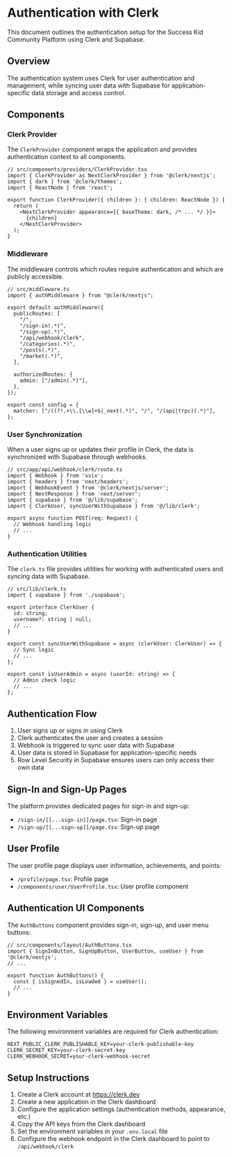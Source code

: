 # Authentication with Clerk

This document outlines the authentication setup for the Success Kid Community Platform using Clerk and Supabase.

## Overview

The authentication system uses Clerk for user authentication and management, while syncing user data with Supabase for application-specific data storage and access control.

## Components

### Clerk Provider

The `ClerkProvider` component wraps the application and provides authentication context to all components.

```tsx
// src/components/providers/ClerkProvider.tsx
import { ClerkProvider as NextClerkProvider } from '@clerk/nextjs';
import { dark } from '@clerk/themes';
import { ReactNode } from 'react';

export function ClerkProvider({ children }: { children: ReactNode }) {
  return (
    <NextClerkProvider appearance={{ baseTheme: dark, /* ... */ }}>
      {children}
    </NextClerkProvider>
  );
}
```

### Middleware

The middleware controls which routes require authentication and which are publicly accessible.

```tsx
// src/middleware.ts
import { authMiddleware } from "@clerk/nextjs";

export default authMiddleware({
  publicRoutes: [
    "/",
    "/sign-in(.*)",
    "/sign-up(.*)",
    "/api/webhook/clerk",
    "/categories(.*)",
    "/posts(.*)",
    "/market(.*)",
  ],
  
  authorizedRoutes: {
    admin: ["/admin(.*)"],
  },
});

export const config = {
  matcher: ["/((?!.+\\.[\\w]+$|_next).*)", "/", "/(api|trpc)(.*)"],
};
```

### User Synchronization

When a user signs up or updates their profile in Clerk, the data is synchronized with Supabase through webhooks.

```tsx
// src/app/api/webhook/clerk/route.ts
import { Webhook } from 'svix';
import { headers } from 'next/headers';
import { WebhookEvent } from '@clerk/nextjs/server';
import { NextResponse } from 'next/server';
import { supabase } from '@/lib/supabase';
import { ClerkUser, syncUserWithSupabase } from '@/lib/clerk';

export async function POST(req: Request) {
  // Webhook handling logic
  // ...
}
```

### Authentication Utilities

The `clerk.ts` file provides utilities for working with authenticated users and syncing data with Supabase.

```tsx
// src/lib/clerk.ts
import { supabase } from './supabase';

export interface ClerkUser {
  id: string;
  username?: string | null;
  // ...
}

export const syncUserWithSupabase = async (clerkUser: ClerkUser) => {
  // Sync logic
  // ...
};

export const isUserAdmin = async (userId: string) => {
  // Admin check logic
  // ...
};
```

## Authentication Flow

1. User signs up or signs in using Clerk
2. Clerk authenticates the user and creates a session
3. Webhook is triggered to sync user data with Supabase
4. User data is stored in Supabase for application-specific needs
5. Row Level Security in Supabase ensures users can only access their own data

## Sign-In and Sign-Up Pages

The platform provides dedicated pages for sign-in and sign-up:

- `/sign-in/[[...sign-in]]/page.tsx`: Sign-in page
- `/sign-up/[[...sign-up]]/page.tsx`: Sign-up page

## User Profile

The user profile page displays user information, achievements, and points:

- `/profile/page.tsx`: Profile page
- `/components/user/UserProfile.tsx`: User profile component

## Authentication UI Components

The `AuthButtons` component provides sign-in, sign-up, and user menu buttons:

```tsx
// src/components/layout/AuthButtons.tsx
import { SignInButton, SignUpButton, UserButton, useUser } from '@clerk/nextjs';
// ...

export function AuthButtons() {
  const { isSignedIn, isLoaded } = useUser();
  // ...
}
```

## Environment Variables

The following environment variables are required for Clerk authentication:

```
NEXT_PUBLIC_CLERK_PUBLISHABLE_KEY=your-clerk-publishable-key
CLERK_SECRET_KEY=your-clerk-secret-key
CLERK_WEBHOOK_SECRET=your-clerk-webhook-secret
```

## Setup Instructions

1. Create a Clerk account at https://clerk.dev
2. Create a new application in the Clerk dashboard
3. Configure the application settings (authentication methods, appearance, etc.)
4. Copy the API keys from the Clerk dashboard
5. Set the environment variables in your `.env.local` file
6. Configure the webhook endpoint in the Clerk dashboard to point to `/api/webhook/clerk` 